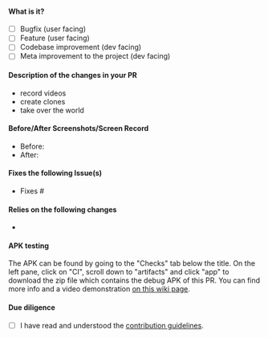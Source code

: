 <!-- Hey there! Thank you so much for contributing to this project and filling out the following details. Having roughly the same layout helps everyone considerably :) -->

#### What is it?
- [ ] Bugfix (user facing)
- [ ] Feature (user facing)
- [ ] Codebase improvement (dev facing)
- [ ] Meta improvement to the project (dev facing)

#### Description of the changes in your PR
<!-- While bullet points are the norm in this section, feel free to write free-form text instead of a list. -->
- record videos
- create clones
- take over the world

#### Before/After Screenshots/Screen Record
<!-- If your PR changes the app's UI in any way, please include screenshots or a video showing exactly what changed, so that developers and users can pinpoint it easily. Delete this if it doesn't apply to your PR. -->
- Before:
- After:

#### Fixes the following Issue(s)
<!-- REQUIRED - Do not delete! -->
<!-- All PRs MUST HAVE at least one associated Issue. -->
<!-- PRs that do not link to an Issue may be closed. -->
<!-- Prefix issues with "Fixes" so that GitHub closes them when the PR is merged (note that each "Fixes #" should be in its own item). Also add any other relevant links. -->
- Fixes #

#### Relies on the following changes
<!-- Delete this if it doesn't apply to your PR. -->
- 

#### APK testing
<!-- Use a new, meaningfully named branch. The name is used as a suffix for the app ID to allow installing and testing multiple versions of NewPipe, e.g. "fix-comment-bug", if your PR implements a bugfix for comments. (No names like "patch-0" and "feature-1".) -->
<!-- Remove the following line if you directly link the APK created by the CI pipeline. Directly linking is preferred if you need to let users test.-->
The APK can be found by going to the "Checks" tab below the title. On the left pane, click on "CI", scroll down to "artifacts" and click "app" to download the zip file which contains the debug APK of this PR. You can find more info and a video demonstration [on this wiki page](https://github.com/TeamNewPipe/NewPipe/wiki/Download-APK-for-PR).

#### Due diligence
- [ ] I have read and understood the [contribution guidelines](https://github.com/NewPipeX/NewPipeX/blob/sponsorblock/.github/CONTRIBUTING.md).
